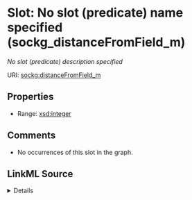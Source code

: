 

# Slot: No slot (predicate) name specified (sockg_distanceFromField_m)


_No slot (predicate) description specified_







URI: [sockg:distanceFromField_m](https://idir.uta.edu/sockg-ontology/docs/distanceFromField_m)



<!-- no inheritance hierarchy -->








## Properties

* Range: [xsd:integer](http://www.w3.org/2001/XMLSchema#integer)





## Comments

* No occurrences of this slot in the graph.



## LinkML Source

<details>

```yaml
name: sockg_distanceFromField_m
description: No slot (predicate) description specified
title: No slot (predicate) name specified
comments:
- No occurrences of this slot in the graph.
from_schema: soc-kg
rank: 1000
domain: sockg_WeatherStation
slot_uri: sockg:distanceFromField_m
alias: sockg_distanceFromField_m
range: integer

```
</details>